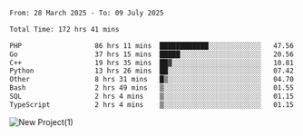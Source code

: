 
<!--START_SECTION:waka-->

```txt
From: 28 March 2025 - To: 09 July 2025

Total Time: 172 hrs 41 mins

PHP                  86 hrs 11 mins  ████████████░░░░░░░░░░░░░   47.56 %
Go                   37 hrs 15 mins  █████░░░░░░░░░░░░░░░░░░░░   20.56 %
C++                  19 hrs 35 mins  ██▓░░░░░░░░░░░░░░░░░░░░░░   10.81 %
Python               13 hrs 26 mins  ██░░░░░░░░░░░░░░░░░░░░░░░   07.42 %
Other                8 hrs 31 mins   █▒░░░░░░░░░░░░░░░░░░░░░░░   04.70 %
Bash                 2 hrs 49 mins   ▒░░░░░░░░░░░░░░░░░░░░░░░░   01.55 %
SQL                  2 hrs 4 mins    ▒░░░░░░░░░░░░░░░░░░░░░░░░   01.15 %
TypeScript           2 hrs 4 mins    ▒░░░░░░░░░░░░░░░░░░░░░░░░   01.15 %
```

<!--END_SECTION:waka-->

![New Project(1)](https://github.com/user-attachments/assets/ca397c4b-527a-4830-9802-b71a2622b058)

<!--
![91IYheGYbCL](https://github.com/user-attachments/assets/81d7ee5b-489d-41a0-a545-5872971bd286)
-->
